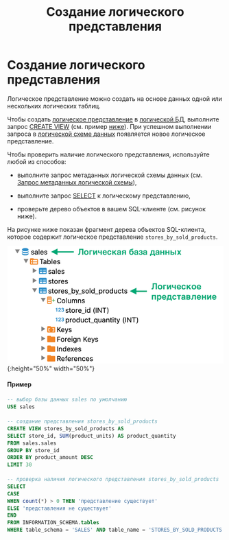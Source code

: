 ﻿---
layout: default
title: Создание логического представления
nav_order: 5
parent: Управление схемой данных
grand_parent: Работа с системой
has_children: false
---

Создание логического представления
==================================

Логическое представление можно создать на основе данных одной или нескольких логических таблиц.

Чтобы создать [логическое представление](../../../Обзор_понятий_компонентов_и_связей/Основные_понятия/Логическое_представление/Логическое_представление.md) 
в [логической БД](../../../Обзор_понятий_компонентов_и_связей/Основные_понятия/Логическая_база_данных/Логическая_база_данных.md), 
выполните запрос [CREATE VIEW](../../../Справочная_информация/Запросы_SQLplus/CREATE_VIEW/CREATE_VIEW.md) 
(см. пример [ниже](<LINK>)). При успешном выполнении запроса в 
[логической схеме данных](../../../Обзор_понятий_компонентов_и_связей/Основные_понятия/Логическая_схема_данных/Логическая_схема_данных.md) 
появляется новое логическое представление.

Чтобы проверить наличие логического представления, используйте любой из способов:

*   выполните запрос метаданных логической схемы данных 
    (см. [Запрос метаданных логической схемы](../Запрос_метаданных_логической_схемы/Запрос_метаданных_логической_схемы.md)),

*   выполните запрос [SELECT](../../../Справочная_информация/Запросы_SQLplus/SELECT/SELECT.md) 
    к логическому представлению,

*   проверьте дерево объектов в вашем SQL-клиенте (см. рисунок ниже).


На рисунке ниже показан фрагмент дерева объектов SQL-клиента, которое содержит логическое представление 
`stores_by_sold_products`.

![](Логическое_представление.png){:height="50%" width="50%"}

#### Пример
```sql
-- выбор базы данных sales по умолчанию
USE sales

-- создание представления stores_by_sold_products
CREATE VIEW stores_by_sold_products AS
SELECT store_id, SUM(product_units) AS product_quantity
FROM sales.sales
GROUP BY store_id
ORDER BY product_amount DESC
LIMIT 30

-- проверка наличия логического представления stores_by_sold_products
SELECT
CASE
WHEN count(*) > 0 THEN 'представление существует'
ELSE 'представления не существует'
END
FROM INFORMATION_SCHEMA.tables
WHERE table_schema = 'SALES' AND table_name = 'STORES_BY_SOLD_PRODUCTS'
```